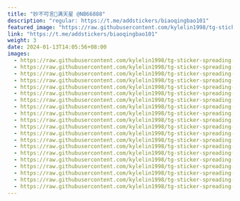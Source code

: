```yaml
---
title: "妙不可言🥴满天星 @NB66888"
description: "regular: https://t.me/addstickers/biaoqingbao101"
featured_image: "https://raw.githubusercontent.com/kylelin1998/tg-sticker-spreading-worldwide-images/main/img/7a5ff195-cb23-4d09-8792-b8d03f27fc24.jpg"
link: "https://t.me/addstickers/biaoqingbao101"
weight: 3
date: 2024-01-13T14:05:56+08:00
images:
  - https://raw.githubusercontent.com/kylelin1998/tg-sticker-spreading-worldwide-images/main/img/7a5ff195-cb23-4d09-8792-b8d03f27fc24.jpg
  - https://raw.githubusercontent.com/kylelin1998/tg-sticker-spreading-worldwide-images/main/img/0065e3df-4228-4a4f-95a2-2a934a22642b.jpg
  - https://raw.githubusercontent.com/kylelin1998/tg-sticker-spreading-worldwide-images/main/img/c7dfe434-a520-46a1-8e36-6f089f00af5e.jpg
  - https://raw.githubusercontent.com/kylelin1998/tg-sticker-spreading-worldwide-images/main/img/7ce9c84c-f0db-49f1-a73d-3fc8991459df.jpg
  - https://raw.githubusercontent.com/kylelin1998/tg-sticker-spreading-worldwide-images/main/img/2e882f57-d929-4444-8f5e-53ad028a20ae.jpg
  - https://raw.githubusercontent.com/kylelin1998/tg-sticker-spreading-worldwide-images/main/img/dbbd27f0-0ac0-4203-ad41-0e0cab65db54.jpg
  - https://raw.githubusercontent.com/kylelin1998/tg-sticker-spreading-worldwide-images/main/img/7d163e23-2591-4eaa-9ab6-e74638e417ec.jpg
  - https://raw.githubusercontent.com/kylelin1998/tg-sticker-spreading-worldwide-images/main/img/c74bf367-59a2-4cb5-bff6-ab911d9a368a.jpg
  - https://raw.githubusercontent.com/kylelin1998/tg-sticker-spreading-worldwide-images/main/img/a757929d-f377-40e5-89ce-ced9305218bb.jpg
  - https://raw.githubusercontent.com/kylelin1998/tg-sticker-spreading-worldwide-images/main/img/e9f5a013-da04-4b19-b05c-7a41ce95b452.jpg
  - https://raw.githubusercontent.com/kylelin1998/tg-sticker-spreading-worldwide-images/main/img/79a77ab5-ff04-4afa-9d54-f118a82f1c09.jpg
  - https://raw.githubusercontent.com/kylelin1998/tg-sticker-spreading-worldwide-images/main/img/f10ed9c7-b0a9-47ae-98c3-9d5785a31944.jpg
  - https://raw.githubusercontent.com/kylelin1998/tg-sticker-spreading-worldwide-images/main/img/9e483927-d4a4-4bb8-a87a-1aaa1e21a85b.jpg
  - https://raw.githubusercontent.com/kylelin1998/tg-sticker-spreading-worldwide-images/main/img/8a24fb32-112e-457c-bf62-bdae42555e7f.jpg
  - https://raw.githubusercontent.com/kylelin1998/tg-sticker-spreading-worldwide-images/main/img/a4ff5f5f-fc86-4372-a832-8dff575aadae.jpg
  - https://raw.githubusercontent.com/kylelin1998/tg-sticker-spreading-worldwide-images/main/img/ab7d477c-2e19-4595-8756-e5f8575452d7.jpg
  - https://raw.githubusercontent.com/kylelin1998/tg-sticker-spreading-worldwide-images/main/img/1997c30e-37db-4303-a64c-33ba4aa67bcd.jpg
  - https://raw.githubusercontent.com/kylelin1998/tg-sticker-spreading-worldwide-images/main/img/e0f1add0-aa63-432e-a266-591f83b79b76.jpg
  - https://raw.githubusercontent.com/kylelin1998/tg-sticker-spreading-worldwide-images/main/img/14233638-e154-4a5a-85b7-be21c9367e77.jpg
  - https://raw.githubusercontent.com/kylelin1998/tg-sticker-spreading-worldwide-images/main/img/4539f12a-145b-4463-8b85-d483219751d6.jpg
---
```

